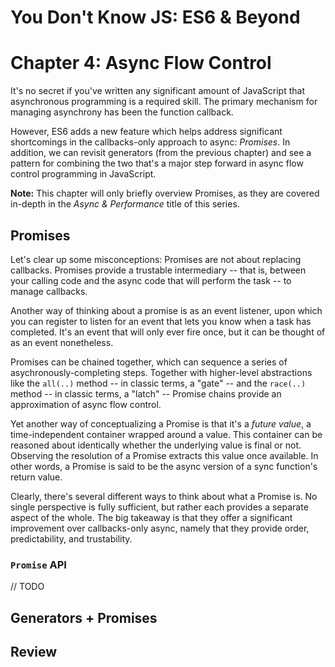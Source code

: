 # You Don't Know JS: ES6 & Beyond
# Chapter 4: Async Flow Control

It's no secret if you've written any significant amount of JavaScript that asynchronous programming is a required skill. The primary mechanism for managing asynchrony has been the function callback.

However, ES6 adds a new feature which helps address significant shortcomings in the callbacks-only approach to async: *Promises*. In addition, we can revisit generators (from the previous chapter) and see a pattern for combining the two that's a major step forward in async flow control programming in JavaScript.

**Note:** This chapter will only briefly overview Promises, as they are covered in-depth in the *Async & Performance* title of this series.

## Promises

Let's clear up some misconceptions: Promises are not about replacing callbacks. Promises provide a trustable intermediary -- that is, between your calling code and the async code that will perform the task -- to manage callbacks.

Another way of thinking about a promise is as an event listener, upon which you can register to listen for an event that lets you know when a task has completed. It's an event that will only ever fire once, but it can be thought of as an event nonetheless.

Promises can be chained together, which can sequence a series of asychronously-completing steps. Together with higher-level abstractions like the `all(..)` method -- in classic terms, a "gate" -- and the `race(..)` method -- in classic terms, a "latch" -- Promise chains provide an approximation of async flow control.

Yet another way of conceptualizing a Promise is that it's a *future value*, a time-independent container wrapped around a value. This container can be reasoned about identically whether the underlying value is final or not. Observing the resolution of a Promise extracts this value once available. In other words, a Promise is said to be the async version of a sync function's return value.

Clearly, there's several different ways to think about what a Promise is. No single perspective is fully sufficient, but rather each provides a separate aspect of the whole. The big takeaway is that they offer a significant improvement over callbacks-only async, namely that they provide order, predictability, and trustability.

### `Promise` API

// TODO

## Generators + Promises

## Review

